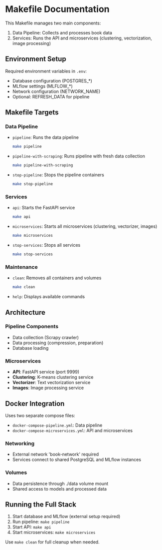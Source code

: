 # Makefile Documentation

This Makefile manages two main components:
1. Data Pipeline: Collects and processes book data
2. Services: Runs the API and microservices (clustering, vectorization, image processing)

## Environment Setup

Required environment variables in `.env`:
- Database configuration (POSTGRES_*)
- MLflow settings (MLFLOW_*)
- Network configuration (NETWORK_NAME)
- Optional: REFRESH_DATA for pipeline

## Makefile Targets

### Data Pipeline

- `pipeline`: Runs the data pipeline
  ```bash
  make pipeline
  ```
- `pipeline-with-scraping`: Runs pipeline with fresh data collection
  ```bash
  make pipeline-with-scraping
  ```
- `stop-pipeline`: Stops the pipeline containers
  ```bash
  make stop-pipeline
  ```

### Services

- `api`: Starts the FastAPI service
  ```bash
  make api
  ```
- `microservices`: Starts all microservices (clustering, vectorizer, images)
  ```bash
  make microservices
  ```
- `stop-services`: Stops all services
  ```bash
  make stop-services
  ```

### Maintenance

- `clean`: Removes all containers and volumes
  ```bash
  make clean
  ```
- `help`: Displays available commands

## Architecture

### Pipeline Components
- Data collection (Scrapy crawler)
- Data processing (compression, preparation)
- Database loading

### Microservices
- **API**: FastAPI service (port 9999)
- **Clustering**: K-means clustering service
- **Vectorizer**: Text vectorization service
- **Images**: Image processing service

## Docker Integration

Uses two separate compose files:
- `docker-compose-pipeline.yml`: Data pipeline
- `docker-compose-microservices.yml`: API and microservices

### Networking
- External network 'book-network' required
- Services connect to shared PostgreSQL and MLflow instances

### Volumes
- Data persistence through ./data volume mount
- Shared access to models and processed data

## Running the Full Stack

1. Start database and MLflow (external setup required)
2. Run pipeline: `make pipeline`
3. Start API: `make api`
4. Start microservices: `make microservices`

Use `make clean` for full cleanup when needed.
